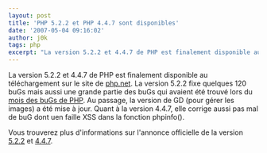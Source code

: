 ```yaml
---
layout: post
title: 'PHP 5.2.2 et PHP 4.4.7 sont disponibles'
date: '2007-05-04 09:16:02'
author: j0k
tags: php
excerpt: "La version 5.2.2 et 4.4.7 de PHP est finalement disponible au téléchargement sur le site de [php.net](http://www.php.net/downloads.php).     \nLa version 5.2.2 fixe quelques 120 buGs mais aussi une grande partie des buGs qui avaient été trouvé lors du [mois des buGs de PHP](http://www.php-security.org/). Au passage, la version de GD (pour gérer les      …"
---
```


La version 5.2.2 et 4.4.7 de PHP est finalement disponible au téléchargement sur le site de [php.net](http://www.php.net/downloads.php).
La version 5.2.2 fixe quelques 120 buGs mais aussi une grande partie des buGs qui avaient été trouvé lors du [mois des buGs de PHP](http://www.php-security.org/). Au passage, la version de GD (pour gérer les images) a été mise à jour.   Quant à la version 4.4.7, elle corrige aussi pas mal de buG dont uen faille XSS dans la fonction phpinfo().

Vous trouverez plus d'informations sur l'annonce officielle de la version [5.2.2](http://www.php.net/releases/5_2_2.php) et [4.4.7](http://www.php.net/releases/4_4_7.php).
